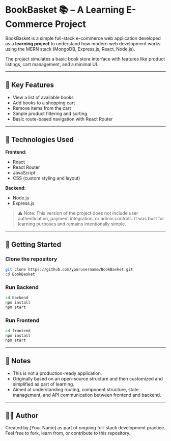 # BookBasket 📚 – A Learning E-Commerce Project

BookBasket is a simple full-stack e-commerce web application developed as a **learning project** to understand how modern web development works using the MERN stack (MongoDB, Express.js, React, Node.js).

The project simulates a basic book store interface with features like product listings, cart management, and a minimal UI.

---

## 🌟 Key Features

- View a list of available books
- Add books to a shopping cart
- Remove items from the cart
- Simple product filtering and sorting
- Basic route-based navigation with React Router

---

## 🧰 Technologies Used

**Frontend:**
- React
- React Router
- JavaScript
- CSS (custom styling and layout)

**Backend:**
- Node.js
- Express.js

> ⚠️ Note: This version of the project does not include user authentication, payment integration, or admin controls. It was built for learning purposes and remains intentionally simple.

---

## 🚀 Getting Started

### Clone the repository
```bash
git clone https://github.com/yourusername/BookBasket.git
cd BookBasket
```

### Run Backend
```bash
cd backend
npm install
npm start
```

### Run Frontend
```bash
cd frontend
npm install
npm start
```

---

## 📌 Notes

- This is not a production-ready application.
- Originally based on an open-source structure and then customized and simplified as part of learning.
- Aimed at understanding routing, component structure, state management, and API communication between frontend and backend.

---

## 👨‍💻 Author

Created by [Your Name] as part of ongoing full-stack development practice.  
Feel free to fork, learn from, or contribute to this repository.

